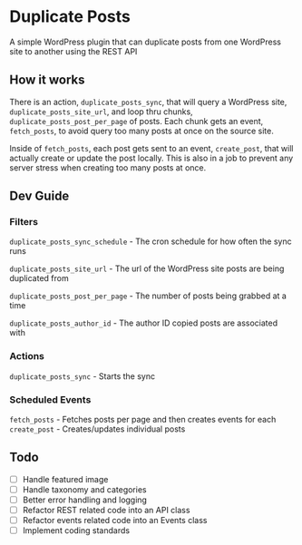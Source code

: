 # Duplicate Posts

A simple WordPress plugin that can duplicate posts from one WordPress site to another using the REST API

## How it works

There is an action, `duplicate_posts_sync`, that will query a WordPress site, `duplicate_posts_site_url`, and loop thru chunks, `duplicate_posts_post_per_page` of posts. Each chunk gets an event, `fetch_posts`, to avoid query too many posts at once on the source site.

Inside of `fetch_posts`, each post gets sent to an event, `create_post`, that will actually create or update the post locally. This is also in a job to prevent any server stress when creating too many posts at once.

## Dev Guide

### Filters

`duplicate_posts_sync_schedule` - The cron schedule for how often the sync runs

`duplicate_posts_site_url` - The url of the WordPress site posts are being duplicated from

`duplicate_posts_post_per_page` - The number of posts being grabbed at a time

`duplicate_posts_author_id` - The author ID copied posts are associated with

### Actions

`duplicate_posts_sync` - Starts the sync

### Scheduled Events

`fetch_posts` - Fetches posts per page and then creates events for each
`create_post` - Creates/updates individual posts

## Todo

- [ ] Handle featured image
- [ ] Handle taxonomy and categories
- [ ] Better error handling and logging
- [ ] Refactor REST related code into an API class
- [ ] Refactor events related code into an Events class
- [ ] Implement coding standards
